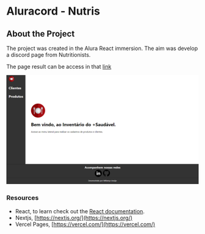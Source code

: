 # Aluracord - Nutris

## About the Project

The project was created in the Alura React immersion. The aim was develop a discord page from Nutritionists.

The page result can be access in that [link](https://aluracord-nutris.vercel.app/)

 ![Main Page](https://github.com/willamys/saudavel_e_commerce/blob/master/telas/page.png)
 
### Resources

- React, to learn check out the [React documentation](https://reactjs.org/).
- Nextjs, [https://nextjs.org/](https://nextjs.org/)
- Vercel Pages, [https://vercel.com/](https://vercel.com/)

